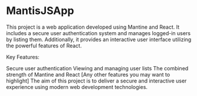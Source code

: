 ﻿# MantisJSApp
This project is a web application developed using Mantine and React. It includes a secure user authentication system and manages logged-in users by listing them. Additionally, it provides an interactive user interface utilizing the powerful features of React.

Key Features:

Secure user authentication
Viewing and managing user lists
The combined strength of Mantine and React
[Any other features you may want to highlight]
The aim of this project is to deliver a secure and interactive user experience using modern web development technologies.
